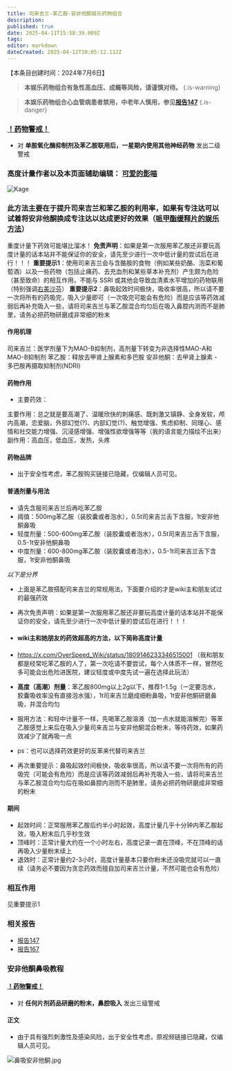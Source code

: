 ```yaml
---
title: 司来吉兰-苯乙胺-安非他酮娱乐药物组合
description: 
published: true
date: 2025-04-11T15:58:39.009Z
tags: 
editor: markdown
dateCreated: 2025-04-12T10:05:12.112Z
---
```


【本条目创建时间：2024年7月6日】
> **本娱乐药物组合有急性高血压、成瘾等风险，请谨慎对待。** 
{.is-warning}

> **本娱乐药物组合心血管病患者禁用，中老年人慎用，参见[报告147](/report/RP147)**
{.is-danger}
### [！药物警戒！](/drug/%E8%8D%AF%E7%89%A9%E8%AD%A6%E6%88%92/)
- 对 **单胺氧化酶抑制剂及苯乙胺联用后，一星期内使用其他神经药物** 发出二级警戒

### 高度计量作者以及本页面辅助编辑： [可爱的影喵](https://x.com/_NekoKage)
![Kage](/imgs/21bc7b4e019fa1bd02bb836a6b99c712.jpg)

### 此方法主要在于提升司来吉兰和苯乙胺的利用率，如果有专注达可以试着将安非他酮换成专注达以达成更好的效果（[哌甲酯缓释片的娱乐方法](/%E5%93%8C%E7%94%B2%E9%85%AF%E7%BC%93%E9%87%8A%E7%89%87%E7%9A%84%E5%A8%B1%E4%B9%90%E6%96%B9%E6%B3%95/)）
重度计量下药效可能堪比溜冰！
**免责声明**：如果是第一次服用苯乙胺还非要玩高度计量的话本站并不能保证你的安全，请先至少进行一次中低计量的尝试后在进行！！！
**重要提示1**：使用司来吉兰会与含酪胺的食物（例如某些奶酪、泡菜和葡萄酒）以及一些药物（包括止痛药、去充血剂和某些草本补充剂）产生颇为危险（甚至致命）的相互作用，不能与 SSRI 或其他会导致血清素水平增加的药物联用（特别强调[右美沙芬](/drug/DXM)）
**重要提示2**：鼻吸起效时间极快，吸收率很高，所以请不要一次将所有的药吸完，吸入少量即可（一次吸完可能会有危险）而是应该等药效减弱后再补充吸入一些，请将司来吉兰与苯乙胺混合均匀后在吸入鼻腔内测而不是肺里，请务必把药物研磨成非常细的粉末

#### 作用机理
司来吉兰：医学剂量下为MAO-B抑制剂，高剂量下转变为非选择性MAO-A和MAO-B抑制剂
苯乙胺：释放去甲肾上腺素和多巴胺
安非他酮：去甲肾上腺素 - 多巴胺再摄取抑制剂(NDRI) 
#### 药物作用 
- 主要药效：

主要作用：总之就是要高潮了、温暖欣快的刺痛感、既刺激又镇静、全身发软，颅内高潮，恋爱脑，外部幻觉(?)、内部幻觉(?)、触觉增强、焦虑抑制、同理心、感情和社交能力增强、沉浸感增强、增强性欲增强等等（我的语言能力描绘不出来）
副作用：高血压，低血压，发热，头疼




#### 药物品牌
<!--
- 自己想办法去试剂网买吧
- https://x.com/SUKI_2023wasted?t=SXgxVUuPm248cwSgftHONw&s=09 (SUKI)
- https://x.com/Luonanzhu?t=1F_6htmp2i4fU2C1ysR6bA&s=09 (洛南烛）
- https://x.com/nonedrug?s=21 (乱七八糟药商) -->
- 出于安全性考虑，苯乙胺购买链接已隐藏，仅编辑人员可见。 
<!--
- [吉至生化](https://m.acmec-e.com) -->
#### 普通剂量与用法
- 请先含服司来吉兰后再吃苯乙胺
- 阈值：500mg苯乙胺（装胶囊或者泡水），0.5t司来吉兰舌下含服，1t安非他酮鼻吸
- 轻度剂量：500-600mg苯乙胺（装胶囊或者泡水），0.5t司来吉兰舌下含服，0.5-1t安非他酮鼻吸
- 中度剂量：600-800mg苯乙胺（装胶囊或者泡水），0.5-1t司来吉兰舌下含服，1t安非他酮鼻吸

*以下是分界*

- 上面是苯乙胺搭配司来吉兰的常规用法，下面要介绍的才是wiki主和朋友试过的最强药效
- 再次免责声明：如果是第一次服用苯乙胺还非要玩高度计量的话本站并不能保证你的安全，请先至少进行一次中低计量的尝试后在进行！！！

- #### wiki主和她朋友的药效超高的方法，以下简称高度计量
- https://x.com/OverSpeed_Wiki/status/1809146233346515001 （我和朋友都是经常吃苯乙胺的人了，第一次吃请不要尝试，每个人体质不一样，冒然吃多可能会出危险进医院，建议轻度或中度先试一遍在选择此玩法）
- **高度（高潮）剂量**：苯乙胺800mg以上2g以下，推荐1-1.5g（一定要泡水，胶囊吸收率没有直接泡水强），1t司来吉兰磨成细粉鼻吸，1t安非他酮研磨鼻吸，并混合均匀
- 服用方法：和轻中计量不一样，先喝苯乙胺溶液（加一点水就能溶解完）等苯乙胺感觉上来后在吸入少量司来吉兰与安非他酮混合粉末，等待药效，如果药效减少了就再吸一点
- ps：也可以选择药效更好的反苯来代替司来吉兰
- 再次重要提示：鼻吸起效时间极快，吸收率很高，所以请不要一次将所有的药吸完（可能会有危险）而是应该等药效减弱后再补充吸入一些，请将司来吉兰与苯乙胺混合均匀后在吸如鼻腔内测而不是肺里，请务必把药物研磨成非常细的粉末

#### 期间
- 起效时间：正常服用苯乙胺后约半小时起效，高度计量几乎十分钟内苯乙胺起效，吸入粉末后几乎秒生效
- 顶峰时：正常计量大约在一个小时左右，高度记录一直在顶峰，不在顶峰的话再吸入少量粉末续上
- 退效时：正常计量约2-3小时，高度计量基本只要你粉末还没吸完就可以一直续（请务必不要因为贪恋药效而擅自加司来吉兰计量，不然可能也会有危险）

### 相互作用
见重要提示1
### 相关报告
- [报告147](/report/RP147)
- [报告167](/report/RP167)
### 安非他酮鼻吸教程
#### [！药物警戒！](/drug/%E8%8D%AF%E7%89%A9%E8%AD%A6%E6%88%92/)
- 对 **任何片剂药品研磨的粉末，鼻腔吸入** 发出三级警戒
#### 正文
- 由于具有强烈刺激性及感染风险，出于安全性考虑，原视频链接已隐藏，仅编辑人员可见。
<!--
- 原视频大约是被Youtube误判为吸食管制毒品被删除了，实际上安非他酮在全世界都是非特殊管制的普通处方药而已。视频[存档在此](https://x.com/OverSpeed_Wiki/status/1811355981353460116)。
-->
![鼻吸安非他酮.jpg](/imgs/鼻吸安非他酮.jpg)
